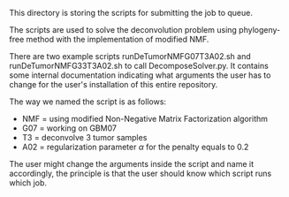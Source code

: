 This directory is storing the scripts for submitting the job to queue.

The scripts are used to solve the deconvolution problem using phylogeny-free method with the implementation of modified NMF.

There are two example scripts runDeTumorNMFG07T3A02.sh and runDeTumorNMFG33T3A02.sh to call DecomposeSolver.py. It contains some internal documentation indicating what arguments the user has to change for the user's installation of this entire repository.

The way we named the script is as follows:
- NMF = using modified Non-Negative Matrix Factorization algorithm
- G07 = working on GBM07
- T3 = deconvolve 3 tumor samples
- A02 = regularization parameter $\alpha$ for the penalty equals to 0.2

The user might change the arguments inside the script and name it accordingly, the principle is that the user should know which script runs which job.
